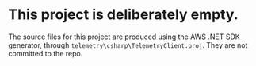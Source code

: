 # This project is deliberately empty.

The source files for this project are produced using the AWS .NET SDK generator, through `telemetry\csharp\TelemetryClient.proj`.
They are not committed to the repo.
